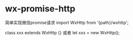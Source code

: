 # wx-promise-http
简单实现微信promise请求
import WxHttp from '{path}/wxhttp';

class xxx extends WxHttp {}
或者
let xxx = new WxHttp();
